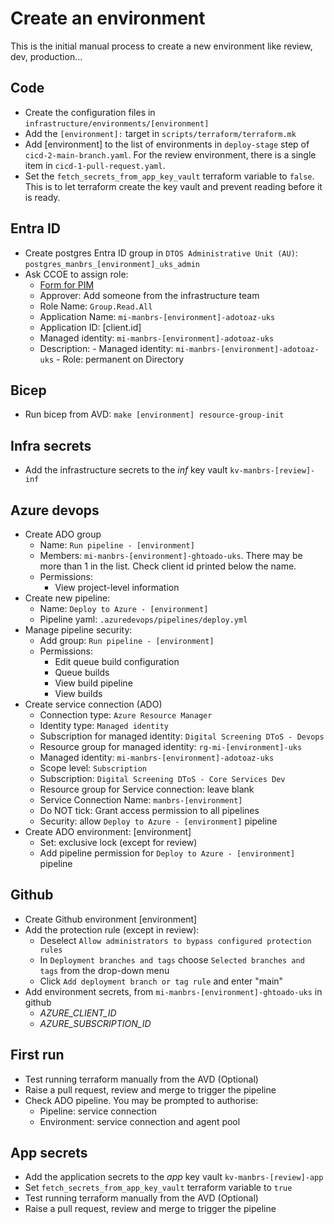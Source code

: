 # Create an environment

This is the initial manual process to create a new environment like review, dev, production...

## Code

- Create the configuration files in `infrastructure/environments/[environment]`
- Add the `[environment]:` target in `scripts/terraform/terraform.mk`
- Add [environment] to the list of environments in `deploy-stage` step of `cicd-2-main-branch.yaml`. For the review environment, there is a single item in `cicd-1-pull-request.yaml`.
- Set the `fetch_secrets_from_app_key_vault` terraform variable to `false`. This is to let terraform create the key vault and prevent reading before it is ready.


## Entra ID

- Create postgres Entra ID group in `DTOS Administrative Unit (AU)`: `postgres_manbrs_[environment]_uks_admin`
- Ask CCOE to assign role:
  - [Form for PIM](https://nhsdigitallive.service-now.com/nhs_digital?id=sc_cat_item&sys_id=28f3ab4f1bf3ca1078ac4337b04bcb78&sysparm_category=114fced51bdae1502eee65b9bd4bcbdc)
  - Approver: Add someone from the infrastructure team
  - Role Name: `Group.Read.All`
  - Application Name: `mi-manbrs-[environment]-adotoaz-uks`
  - Application ID: [client.id]
  - Managed identity: `mi-manbrs-[environment]-adotoaz-uks`
  - Description: - Managed identity: `mi-manbrs-[environment]-adotoaz-uks` - Role: permanent on Directory

## Bicep

- Run bicep from AVD: `make [environment] resource-group-init`

## Infra secrets

- Add the infrastructure secrets to the _inf_ key vault `kv-manbrs-[review]-inf`

## Azure devops

- Create ADO group
  - Name: `Run pipeline - [environment]`
  - Members: `mi-manbrs-[environment]-ghtoado-uks`. There may be more than 1 in the list. Check client id printed below the name.
  - Permissions:
    - View project-level information
- Create new pipeline:
  - Name: `Deploy to Azure - [environment]`
  - Pipeline yaml: `.azuredevops/pipelines/deploy.yml`
- Manage pipeline security:
  - Add group: `Run pipeline - [environment]`
  - Permissions:
    - Edit queue build configuration
    - Queue builds
    - View build pipeline
    - View builds
- Create service connection (ADO)
  - Connection type: `Azure Resource Manager`
  - Identity type: `Managed identity`
  - Subscription for managed identity: `Digital Screening DToS - Devops`
  - Resource group for managed identity: `rg-mi-[environment]-uks`
  - Managed identity: `mi-manbrs-[environment]-adotoaz-uks`
  - Scope level: `Subscription`
  - Subscription: `Digital Screening DToS - Core Services Dev`
  - Resource group for Service connection: leave blank
  - Service Connection Name: `manbrs-[environment]`
  - Do NOT tick: Grant access permission to all pipelines
  - Security: allow `Deploy to Azure - [environment]` pipeline
- Create ADO environment: [environment]
  - Set: exclusive lock (except for review)
  - Add pipeline permission for `Deploy to Azure - [environment]` pipeline

## Github

- Create Github environment [environment]
- Add the protection rule (except in review):
  - Deselect `Allow administrators to bypass configured protection rules`
  - In `Deployment branches and tags` choose `Selected branches and tags` from the drop-down menu
  - Click `Add deployment branch or tag rule` and enter "main"
- Add environment secrets, from `mi-manbrs-[environment]-ghtoado-uks` in github
  - _AZURE_CLIENT_ID_
  - _AZURE_SUBSCRIPTION_ID_

## First run

- Test running terraform manually from the AVD (Optional)
- Raise a pull request, review and merge to trigger the pipeline
- Check ADO pipeline. You may be prompted to authorise:
  - Pipeline: service connection
  - Environment: service connection and agent pool

## App secrets

- Add the application secrets to the _app_ key vault `kv-manbrs-[review]-app`
- Set `fetch_secrets_from_app_key_vault` terraform variable to `true`
- Test running terraform manually from the AVD (Optional)
- Raise a pull request, review and merge to trigger the pipeline
